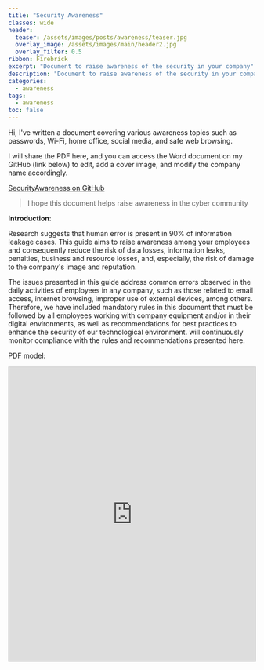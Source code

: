 ```yaml
---
title: "Security Awareness"
classes: wide
header:  
  teaser: /assets/images/posts/awareness/teaser.jpg
  overlay_image: /assets/images/main/header2.jpg
  overlay_filter: 0.5
ribbon: Firebrick
excerpt: "Document to raise awareness of the security in your company"
description: "Document to raise awareness of the security in your company"
categories:
  - awareness
tags:
  - awareness
toc: false
---
```


Hi, I've written a document covering various awareness topics such as passwords, Wi-Fi, home office, social media, and safe web browsing. 

I will share the PDF here, and you can access the Word document on my GitHub (link below) to edit, add a cover image, and modify the company name accordingly.

[SecurityAwareness on GitHub](https://github.com/Johnermac/SecurityAwareness)

> I hope this document helps raise awareness in the cyber community

**Introduction**:

Research suggests that human error is present in 90% of information leakage cases.
This guide aims to raise awareness among your employees and
consequently reduce the risk of data losses, information leaks, penalties, business and
resource losses, and, especially, the risk of damage to the company's image and
reputation.

The issues presented in this guide address common errors observed in the daily
activities of employees in any company, such as those related to email access, internet
browsing, improper use of external devices, among others.
Therefore, we have included mandatory rules in this document that must be followed by
all employees working with company equipment and/or in their digital environments, as
well as recommendations for best practices to enhance the security of our technological
environment. <COMPANY NAME> will continuously monitor compliance with the rules
and recommendations presented here.

PDF model:

<embed 
    src="https://johnermac.github.io/assets/images/posts/awareness/sec.pdf" 
    type="application/pdf" 
    width="100%" 
    height="600px" 
    style="border: 1px solid #ccc;" 
/>

